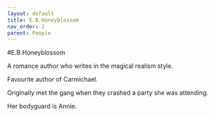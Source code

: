 ```yaml
---
layout: default
title: E.B.Honeyblossom
nav_order: 2
parent: People
---
```


#E.B.Honeyblossom

A romance author who writes in the magical realism style.

Favourite author of Carmichael.

Originally met the gang when they crashed a party she was attending.

Her bodyguard is Annie.

